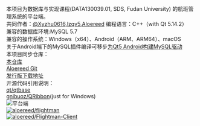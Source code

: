 本项目为数据库与实现课程(DATA130039.01, SDS, Fudan University) 的航班管理系统的平台端。  
共同作者：[@Xyzhu0616](https://github.com/Xyzhu0616),[lzqv5](https://github.com/lzqv5),[Aloereed](https://github.com/Aloereed)
编程语言：C++（with Qt 5.14.2）  
兼容的数据库环境:MySQL 5.7  
兼容的操作系统：Windows（x64）、Android（ARM、ARM64）、macOS  
关于Android端下的MySQL插件编译可移步[为Qt5 Android构建MySQL驱动](https://gitee.com/aloereed/Qt_Android_MySQL_Plugin)  
本项目同步仓库：  
[本仓库](https://gitee.com/aloereed/flightman)  
[Aloereed Git](https://git.aloereed.cc/Aloereed/flightman-platform)  
[发行版下载地址](https://gitee.com/aloereed/flightman/releases/v1.2.3)  
开源代码引用说明：  
[qt/qtbase](https://github.com/qt/qtbase)  
[gnibuoz/QRibbon](https://github.com/gnibuoz/QRibbon)(just for Windows)  
![平台端](https://images.gitee.com/uploads/images/2020/0712/164312_4f2a9c45_7598170.png "截图")  
[![aloereed/flightman](https://gitee.com/aloereed/flightman/widgets/widget_card.svg?colors=4183c4,ffffff,ffffff,e3e9ed,666666,9b9b9b)](https://gitee.com/aloereed/flightman)  
[![aloereed/Flightman-Client](https://gitee.com/aloereed/Flightman-Client/widgets/widget_card.svg?colors=4183c4,ffffff,ffffff,e3e9ed,666666,9b9b9b)](https://gitee.com/aloereed/Flightman-Client)
